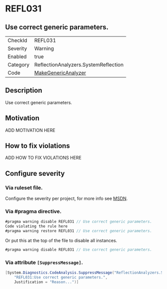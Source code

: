 # REFL031
## Use correct generic parameters.

<!-- start generated table -->
<table>
  <tr>
    <td>CheckId</td>
    <td>REFL031</td>
  </tr>
  <tr>
    <td>Severity</td>
    <td>Warning</td>
  </tr>
  <tr>
    <td>Enabled</td>
    <td>true</td>
  </tr>
  <tr>
    <td>Category</td>
    <td>ReflectionAnalyzers.SystemReflection</td>
  </tr>
  <tr>
    <td>Code</td>
    <td><a href="https://github.com/DotNetAnalyzers/ReflectionAnalyzers/blob/master/ReflectionAnalyzers/NodeAnalzers/MakeGenericAnalyzer.cs">MakeGenericAnalyzer</a></td>
  </tr>
</table>
<!-- end generated table -->

## Description

Use correct generic parameters.

## Motivation

ADD MOTIVATION HERE

## How to fix violations

ADD HOW TO FIX VIOLATIONS HERE

<!-- start generated config severity -->
## Configure severity

### Via ruleset file.

Configure the severity per project, for more info see [MSDN](https://msdn.microsoft.com/en-us/library/dd264949.aspx).

### Via #pragma directive.
```C#
#pragma warning disable REFL031 // Use correct generic parameters.
Code violating the rule here
#pragma warning restore REFL031 // Use correct generic parameters.
```

Or put this at the top of the file to disable all instances.
```C#
#pragma warning disable REFL031 // Use correct generic parameters.
```

### Via attribute `[SuppressMessage]`.

```C#
[System.Diagnostics.CodeAnalysis.SuppressMessage("ReflectionAnalyzers.SystemReflection", 
    "REFL031:Use correct generic parameters.", 
    Justification = "Reason...")]
```
<!-- end generated config severity -->